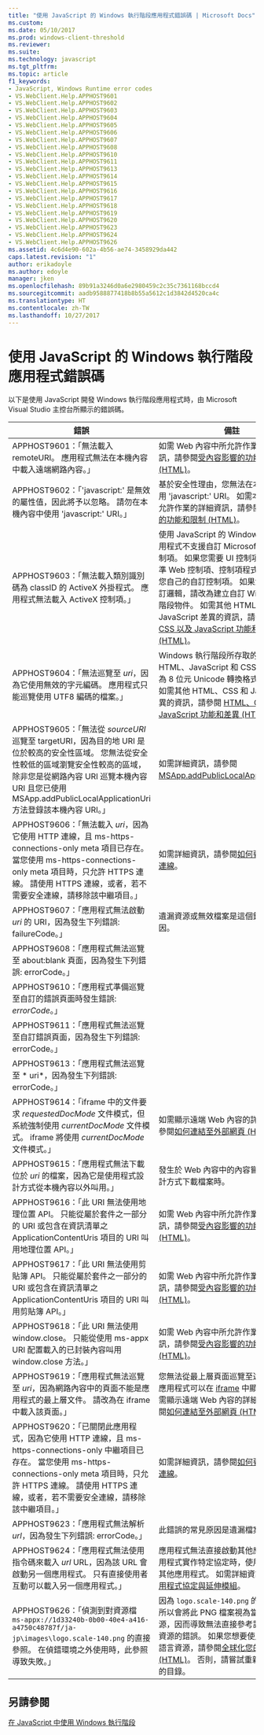 ```yaml
---
title: "使用 JavaScript 的 Windows 執行階段應用程式錯誤碼 | Microsoft Docs"
ms.custom: 
ms.date: 05/10/2017
ms.prod: windows-client-threshold
ms.reviewer: 
ms.suite: 
ms.technology: javascript
ms.tgt_pltfrm: 
ms.topic: article
f1_keywords:
- JavaScript, Windows Runtime error codes
- VS.WebClient.Help.APPHOST9601
- VS.WebClient.Help.APPHOST9602
- VS.WebClient.Help.APPHOST9603
- VS.WebClient.Help.APPHOST9604
- VS.WebClient.Help.APPHOST9605
- VS.WebClient.Help.APPHOST9606
- VS.WebClient.Help.APPHOST9607
- VS.WebClient.Help.APPHOST9608
- VS.WebClient.Help.APPHOST9610
- VS.WebClient.Help.APPHOST9611
- VS.WebClient.Help.APPHOST9613
- VS.WebClient.Help.APPHOST9614
- VS.WebClient.Help.APPHOST9615
- VS.WebClient.Help.APPHOST9616
- VS.WebClient.Help.APPHOST9617
- VS.WebClient.Help.APPHOST9618
- VS.WebClient.Help.APPHOST9619
- VS.WebClient.Help.APPHOST9620
- VS.WebClient.Help.APPHOST9623
- VS.WebClient.Help.APPHOST9624
- VS.WebClient.Help.APPHOST9626
ms.assetid: 4c6d4e90-602a-4b56-ae74-3458929da442
caps.latest.revision: "1"
author: erikadoyle
ms.author: edoyle
manager: jken
ms.openlocfilehash: 89b91a3246d0a6e2980459c2c35c7361168bccd4
ms.sourcegitcommit: aadb9588877418b8b55a5612c1d3842d4520ca4c
ms.translationtype: HT
ms.contentlocale: zh-TW
ms.lasthandoff: 10/27/2017
---
```

# <a name="error-codes-for-windows-runtime-apps-using-javascript"></a>使用 JavaScript 的 Windows 執行階段應用程式錯誤碼
以下是使用 JavaScript 開發 Windows 執行階段應用程式時，由 Microsoft Visual Studio 主控台所顯示的錯誤碼。
  
錯誤 | 備註
----- | -------
APPHOST9601：「無法載入 remoteURI。 應用程式無法在本機內容中載入遠端網路內容。」 | 如需 Web 內容中所允許作業的詳細資訊，請參閱[受內容影響的功能和限制 (HTML)](https://msdn.microsoft.com/en-us/library/windows/apps/xaml/hh465373.aspx)。
APPHOST9602：「'javascript:' 是無效的屬性值，因此將予以忽略。 請勿在本機內容中使用 'javascript:' URI。」 | 基於安全性理由，您無法在本機內容中使用 'javascript:' URI。 如需本機內容中所允許作業的詳細資訊，請參閱[受內容影響的功能和限制 (HTML)](https://msdn.microsoft.com/en-us/library/windows/apps/xaml/hh465373.aspx)。
APPHOST9603：「無法載入類別識別碼為 classID 的 ActiveX 外掛程式。  應用程式無法載入 ActiveX 控制項。」 | 使用 JavaScript 的 Windows 執行階段應用程式不支援自訂 Microsoft ActiveX 控制項。 如果您需要 UI 控制項，請使用標準 Web 控制項、控制項程式庫，或建立您自己的自訂控制項。 如果您需要執行自訂邏輯，請改為建立自訂 Windows 執行階段物件。 如需其他 HTML、CSS 和 JavaScript 差異的資訊，請參閱 [HTML、CSS 以及 JavaScript 功能和差異 (HTML)](https://msdn.microsoft.com/en-us/library/windows/apps/xaml/hh465380.aspx)。
APPHOST9604：「無法巡覽至 *uri*，因為它使用無效的字元編碼。  應用程式只能巡覽使用 UTF8 編碼的檔案。」 | Windows 執行階段所存取的所有 HTML、JavaScript 和 CSS 都必須編碼為 8 位元 Unicode 轉換格式 (UTF-8)。 如需其他 HTML、CSS 和 JavaScript 差異的資訊，請參閱 [HTML、CSS 以及 JavaScript 功能和差異 (HTML)](https://msdn.microsoft.com/en-us/library/windows/apps/xaml/hh465380.aspx)。
APPHOST9605：「無法從 *sourceURI* 巡覽至 targetURI，因為目的地 URI 是位於較高的安全性區域。 您無法從安全性較低的區域瀏覽安全性較高的區域，除非您是從網路內容 URI 巡覽本機內容 URI 且您已使用 MSApp.addPublicLocalApplicationUri 方法登錄該本機內容 URI。」 | 如需詳細資訊，請參閱 [MSApp.addPublicLocalApplicationUri](https://msdn.microsoft.com/en-us/library/windows/apps/xaml/hh465759.aspx)。
APPHOST9606：「無法載入 *uri*，因為它使用 HTTP 連線，且 ms-https-connections-only meta 項目已存在。 當您使用 ms-https-connections-only meta 項目時，只允許 HTTPS 連線。 請使用 HTTPS 連線，或者，若不需要安全連線，請移除該中繼項目。」 | 如需詳細資訊，請參閱[如何要求 HTTPS 連線](https://msdn.microsoft.com/en-us/library/windows/apps/xaml/hh452771.aspx)。
APPHOST9607：「應用程式無法啟動 *uri* 的 URI，因為發生下列錯誤: failureCode。」 | 遺漏資源或無效檔案是這個錯誤的常見原因。
APPHOST9608：「應用程式無法巡覽至 about:blank 頁面，因為發生下列錯誤: errorCode。」 | 
APPHOST9610：「應用程式準備巡覽至自訂的錯誤頁面時發生錯誤: *errorCode*。」 |
APPHOST9611：「應用程式無法巡覽至自訂錯誤頁面，因為發生下列錯誤: errorCode。」 |
APPHOST9613：「應用程式無法巡覽至 * uri*，因為發生下列錯誤: errorCode。」 | 
APPHOST9614：「iframe 中的文件要求 *requestedDocMode* 文件模式，但系統強制使用 *currentDocMode* 文件模式。 iframe 將使用 *currentDocMode* 文件模式。」 | 如需顯示遠端 Web 內容的詳細資訊，請參閱[如何連結至外部網頁 (HTML)](https://msdn.microsoft.com/en-us/library/windows/apps/xaml/hh780594.aspx)。
APPHOST9615：「應用程式無法下載位於 *uri* 的檔案，因為它是使用程式設計方式從本機內容以外叫用。」 | 發生於 Web 內容中的內容嘗試以程式設計方式下載檔案時。
APPHOST9616：「此 URI 無法使用地理位置 API。  只能從屬於套件之一部分的 URI 或包含在資訊清單之 ApplicationContentUris 項目的 URI 叫用地理位置 API。」 | 如需 Web 內容中所允許作業的詳細資訊，請參閱[受內容影響的功能和限制 (HTML)](https://msdn.microsoft.com/en-us/library/windows/apps/xaml/hh465373.aspx)。
APPHOST9617：「此 URI 無法使用剪貼簿 API。  只能從屬於套件之一部分的 URI 或包含在資訊清單之 ApplicationContentUris 項目的 URI 叫用剪貼簿 API。」 | 如需 Web 內容中所允許作業的詳細資訊，請參閱[受內容影響的功能和限制 (HTML)](https://msdn.microsoft.com/en-us/library/windows/apps/xaml/hh465373.aspx)。
APPHOST9618：「此 URI 無法使用 window.close。  只能從使用 ms-appx URI 配置載入的已封裝內容叫用 window.close 方法。」 | 如需 Web 內容中所允許作業的詳細資訊，請參閱[受內容影響的功能和限制 (HTML)](https://msdn.microsoft.com/en-us/library/windows/apps/xaml/hh465373.aspx)。
APPHOST9619：「應用程式無法巡覽至 *uri*，因為網路內容中的頁面不能是應用程式的最上層文件。 請改為在 iframe 中載入該頁面。」 | 您無法從最上層頁面巡覽至遠端網頁，但應用程式可以在 [iframe](https://msdn.microsoft.com/en-us/library/ms535258(v=vs.85).aspx) 中顯示網頁。 如需顯示遠端 Web 內容的詳細資訊，請參閱[如何連結至外部網頁 (HTML)](https://msdn.microsoft.com/en-us/library/windows/apps/xaml/hh780594.aspx)。
APPHOST9620：「已關閉此應用程式，因為它使用 HTTP 連線，且 ms-https-connections-only 中繼項目已存在。 當您使用 ms-https-connections-only meta 項目時，只允許 HTTPS 連線。 請使用 HTTPS 連線，或者，若不需要安全連線，請移除該中繼項目。」 | 如需詳細資訊，請參閱[如何要求 HTTPS 連線](https://msdn.microsoft.com/en-us/library/windows/apps/xaml/hh452771.aspx)。
APPHOST9623：「應用程式無法解析 *url*，因為發生下列錯誤: errorCode。」 | 此錯誤的常見原因是遺漏檔案。  
APPHOST9624：「應用程式無法使用指令碼來載入 *url* URL，因為該 URL 會啟動另一個應用程式。 只有直接使用者互動可以載入另一個應用程式。」 | 應用程式無法直接啟動其他應用程式。 應用程式實作特定協定時，使用者可以啟動其他應用程式。 如需詳細資訊，請參閱[應用程式協定與延伸模組](https://msdn.microsoft.com/en-us/library/windows/apps/xaml/hh464906.aspx)。
APPHOST9626：「偵測到對資源檔 `ms-appx://1d33240b-0b00-40e4-a416-a4750c48787f/ja-jp\images\logo.scale-140.png` 的直接參照。 在偵錯環境之外使用時，此參照導致失敗。」 | 因為 `logo.scale-140.png` 的檔案路徑，所以會將此 PNG 檔案視為當地語系化資源，因而導致無法直接參考該當地語系化資源的錯誤。 如果您想要使用此檔案作為語言資源，請參閱[全球化您的應用程式 (HTML)](https://msdn.microsoft.com/en-us/library/windows/apps/xaml/hh465006.aspx)。 否則，請嘗試重新命名有問題的目錄。
  
## <a name="see-also"></a>另請參閱  
 [在 JavaScript 中使用 Windows 執行階段](../jswinrt/using-the-windows-runtime-in-javascript.md)